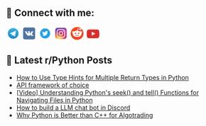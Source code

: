 ## 🔎 Connect with me:
[<img src="https://github.com/bullbesh/bullbesh/blob/main/images/Telegram.png" width="32" height="32" />](https://t.me/bullbesh)
[<img src="https://github.com/bullbesh/bullbesh/blob/main/images/VK.png" width="32" height="32" />](https://vk.com/bullbesh)
[<img src="https://github.com/bullbesh/bullbesh/blob/main/images/Twitter.png" width="32" height="32" />](https://twitter.com/bullbesh1)
[<img src="https://github.com/bullbesh/bullbesh/blob/main/images/Instagram.png" width="32" height="32" />](https://www.instagram.com/bullbesh)
[<img src="https://github.com/bullbesh/bullbesh/blob/main/images/Reddit.png" width="32" height="32" />](https://www.reddit.com/user/bullbesh)
[<img src="https://github.com/bullbesh/bullbesh/blob/main/images/YouTube.png" width="32" height="32" />](https://www.youtube.com/channel/UCtfjRs6uzgq5mfm8S06WTcg)

## 📕 Latest r/Python Posts
<!-- BLOG-POST-LIST:START -->
- [How to Use Type Hints for Multiple Return Types in Python](https://www.reddit.com/r/Python/comments/17kp6xg/how_to_use_type_hints_for_multiple_return_types/)
- [API framework of choice](https://www.reddit.com/r/Python/comments/17ko73i/api_framework_of_choice/)
- [[Video] Understanding Python&#39;s seek&lpar;&rpar; and tell&lpar;&rpar; Functions for Navigating Files in Python](https://www.reddit.com/r/Python/comments/17knf5v/video_understanding_pythons_seek_and_tell/)
- [How to build a LLM chat bot in Discord](https://www.reddit.com/r/Python/comments/17kn02r/how_to_build_a_llm_chat_bot_in_discord/)
- [Why Python is Better than C++ for Algotrading](https://www.reddit.com/r/Python/comments/17kf1lr/why_python_is_better_than_c_for_algotrading/)
<!-- BLOG-POST-LIST:END -->
